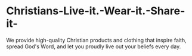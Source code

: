 # Christians-Live-it.-Wear-it.-Share-it-
We provide high-quality Christian products and clothing that inspire faith, spread God's Word, and let you proudly live out your beliefs every day.
